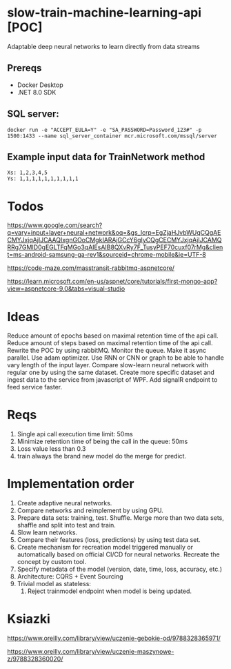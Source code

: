 # slow-train-machine-learning-api [POC]
Adaptable deep neural networks to learn directly from data streams
## Prereqs
- Docker Desktop
- .NET 8.0 SDK

## SQL server:
```
docker run -e "ACCEPT_EULA=Y" -e "SA_PASSWORD=Password_123#" -p 1500:1433 --name sql_server_container mcr.microsoft.com/mssql/server

```
## Example input data for TrainNetwork method
```
Xs: 1,2,3,4,5
Ys: 1,1,1,1,1,1,1,1,1,1
```

# Todos
https://www.google.com/search?q=vary+input+layer+neural+network&oq=&gs_lcrp=EgZjaHJvbWUqCQgAECMYJxjqAjIJCAAQIxgnGOoCMgkIARAjGCcY6gIyCQgCECMYJxjqAjIJCAMQRRg7GMID0gEGLTFqMGo3qAIEsAIB8QXvRy7F_TusyPEF70cuxf07rMg&client=ms-android-samsung-ga-rev1&sourceid=chrome-mobile&ie=UTF-8

https://code-maze.com/masstransit-rabbitmq-aspnetcore/

https://learn.microsoft.com/en-us/aspnet/core/tutorials/first-mongo-app?view=aspnetcore-9.0&tabs=visual-studio


# Ideas
Reduce amount of epochs based on maximal retention time of the api call.
Reduce amount of steps based on maximal retention time of the api call.
Rewrite the POC by using rabbitMQ. Monitor the queue. Make it async parallel.
Use adam optimizer.
Use RNN or CNN or graph to be able to handle vary length of the input layer.
Compare slow-learn neural network with regular one by using the same dataset.
Create more specific dataset and ingest data to the service from javascript of WPF.
Add signalR endpoint to feed service faster.

# Reqs
1. Single api call execution time limit: 50ms
2. Minimize retention time of being the call in the queue: 50ms
3. Loss value less than 0.3
4. train always the brand new model  do the merge for predict.
   
# Implementation order
1. Create adaptive neural networks.
2. Compare networks and reimplement by using GPU.
3. Prepare data sets: training, test. Shuffle. Merge more than two data sets, shaffle and split into test and train.
4. Slow learn networks.
5. Compare their features (loss, predictions) by using test data set.
6. Create mechanism for recreation model triggered manually or automatically based on official CI/CD for neural networks. Recreate the concept by custom tool.
10. Specify metadata of the model (version, date, time, loss, accuracy, etc.)
11. Architecture: CQRS + Event Sourcing
12. Trivial model as stateless:
	1. Reject trainmodel endpoint when model is being updated.

 # Ksiazki
 https://www.oreilly.com/library/view/uczenie-gebokie-od/9788328365971/

 https://www.oreilly.com/library/view/uczenie-maszynowe-z/9788328360020/
